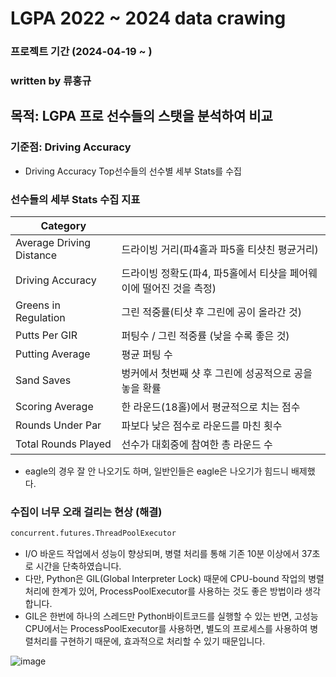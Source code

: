 # LGPA 2022 ~ 2024 data crawing
### 프로젝트 기간 (2024-04-19 ~ )
### written by 류홍규

## 목적: LGPA 프로 선수들의 스탯을 분석하여 비교
### 기준점: Driving Accuracy
- Driving Accuracy Top선수들의 선수별 세부 Stats를 수집

### 선수들의 세부 Stats 수집 지표
| Category                |                        |
|-------------------------|------------------------|
| Average Driving Distance| 드라이빙 거리(파4홀과 파5홀 티샷친 평균거리)
| Driving Accuracy        | 드라이빙 정확도(파4, 파5홀에서 티샷을 페어웨이에 떨어진 것을 측정)
| Greens in Regulation    | 그린 적중률(티샷 후 그린에 공이 올라간 것)
| Putts Per GIR           | 퍼팅수 / 그린 적중률 (낮을 수록 좋은 것)
| Putting Average         | 평균 퍼팅 수
| Sand Saves              | 벙커에서 첫번째 샷 후 그린에 성공적으로 공을 놓을 확률
| Scoring Average         | 한 라운드(18홀)에서 평균적으로 치는 점수
| Rounds Under Par        | 파보다 낮은 점수로 라운드를 마친 횟수
| Total Rounds Played     | 선수가 대회중에 참여한 총 라운드 수

- eagle의 경우 잘 안 나오기도 하며, 일반인들은 eagle은 나오기가 힘드니 배제했다.
### 수집이 너무 오래 걸리는 현상 (해결)
```python
concurrent.futures.ThreadPoolExecutor
```
- I/O 바운드 작업에서 성능이 향상되며, 병렬 처리를 통해 기존 10분 이상에서 37초로 시간을 단축하였습니다.
- 다만, Python은 GIL(Global Interpreter Lock) 때문에 CPU-bound 작업의 병렬 처리에 한계가 있어, ProcessPoolExecutor를 사용하는 것도 좋은 방법이라 생각합니다.
- GIL은 한번에 하나의 스레드만 Python바이트코드를 실행할 수 있는 반면, 고성능 CPU에서는 ProcessPoolExecutor를 사용하면, 별도의 프로세스를 사용하여 병렬처리를 구현하기 때문에, 효과적으로 처리할 수 있기 때문입니다. 

![image](https://github.com/HongkyuRyu/portfolio/assets/69923886/02ee16cc-460a-401b-85ec-5d92e9bdeb7b)
